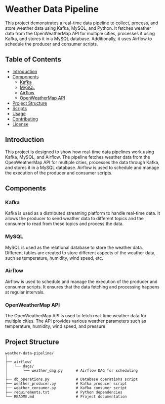 # Weather Data Pipeline

This project demonstrates a real-time data pipeline to collect, process, and store weather data using Kafka, MySQL, and Python. It fetches weather data from the OpenWeatherMap API for multiple cities, processes it using Kafka, and stores it in a MySQL database. Additionally, it uses Airflow to schedule the producer and consumer scripts.

## Table of Contents

- [Introduction](#introduction)
- [Components](#components)
  - [Kafka](#kafka)
  - [MySQL](#mysql)
  - [Airflow](#airflow)
  - [OpenWeatherMap API](#openweathermap-api)
- [Project Structure](#project-structure)
- [Scripts](#scripts)
- [Usage](#usage)
- [Contributing](#contributing)
- [License](#license)

## Introduction

This project is designed to show how real-time data pipelines work using Kafka, MySQL, and Airflow. The pipeline fetches weather data from the OpenWeatherMap API for multiple cities, processes the data through Kafka, and stores it in a MySQL database. Airflow is used to schedule and manage the execution of the producer and consumer scripts.

## Components

### Kafka

Kafka is used as a distributed streaming platform to handle real-time data. It allows the producer to send weather data to different topics and the consumer to read from these topics and process the data.

### MySQL

MySQL is used as the relational database to store the weather data. Different tables are created to store different aspects of the weather data, such as temperature, humidity, wind speed, etc.

### Airflow

Airflow is used to schedule and manage the execution of the producer and consumer scripts. It ensures that the data fetching and processing happens at regular intervals.

### OpenWeatherMap API

The OpenWeatherMap API is used to fetch real-time weather data for multiple cities. The API provides various weather parameters such as temperature, humidity, wind speed, and pressure.

## Project Structure

```plaintext
weather-data-pipeline/
│
├── airflow/
│   └── dags/
│       └── weather_dag.py      # Airflow DAG for scheduling
│
├── db_operations.py            # Database operations script
├── weather_producer.py         # Kafka producer script
├── weather_consumer.py         # Kafka consumer script
├── requirements.txt            # Python dependencies
└── README.md                   # Project documentation
